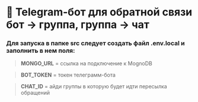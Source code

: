 # 🍕 Telegram-бот для обратной связи бот -> группа, группа -> чат
### Для запуска в папке **src** следует создать файл .env.local и заполнить в нем поля:
> **MONGO_URL** = ссылка на подключение к MognoDB

> **BOT_TOKEN** = токен телеграмм-бота

> **CHAT_ID** = айди группы в которую будет идти пересылка обращений 
